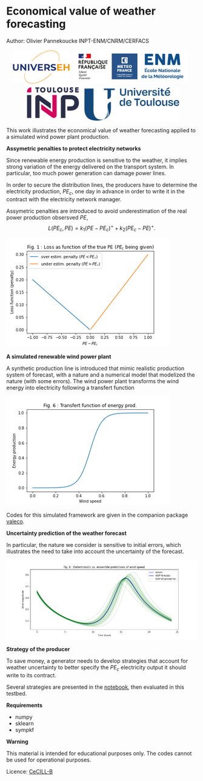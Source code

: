 Economical value of weather forecasting
=======================================

Author: Olivier Pannekoucke INPT-ENM/CNRM/CERFACS



<center>
<img width="150" src="figures/logo-universeh.png" alt="log universeh" />   &nbsp;&nbsp;<img width="300" src="figures/logo-enm.png" alt="log ENM" />&nbsp;&nbsp;<img width="150" src="figures/logo-inpt.png" alt="log INPT" />&nbsp;&nbsp;<img width="250" src="figures/logo-univ-toulouse.jpg" alt="log univ-toulouse" />
</center>



This work illustrates the economical value of weather forecasting applied to a simulated wind power plant production.

**Assymetric penalties to protect electricity networks**

Since renewable energy production is sensitive to the weather, it implies strong variation of the energy delivered on the transport system. In particular, too much power generation can damage power lines.

In order to secure the distribution lines, the producers have to determine the electricity production, $PE_c$, one day in advance in order to write it in the contract with the electricity network manager. 

Assymetric penalties are introduced to avoid underestimation of the real power production obsersved $PE$,
$$L(PE_c,PE) = k_1 (PE-PE_c)^+ + k_2 (PE_c-PE)^+.$$

![Penalty function](./figures/fig-assymetric-penalties.png)

**A simulated renewable wind power plant** 

A synthetic production line is introduced that mimic realistic production system of forecast, with a nature and a numerical model that modelized the nature (with some errors). The wind power plant transforms the wind energy into electricity following a transfert function

![transfert function](./figures/fig-transfert-function-wind-power.png)

Codes for this simulated framework are given in the companion package [valeco](./valeco/).

**Uncertainty prediction of the weather forecast**

In particular,  the nature we consider is sensitive to initial errors, which illustrates the need to take into account the uncertainty of the forecast.

![uncertainty dynamics in the nature / the model](./figures/fig-uncertainty-weather-forecast.png)


**Strategy of the producer**

To save money, a generator needs to develop strategies that account for weather uncertainty to better specify the $PE_c$ electricity output it should write to its contract.

Several strategies are presented in the [notebook](./study_optimization-wind-power-prediction.ipynb), then evaluated in this testbed.

**Requirements**

 * numpy
 * sklearn
 * sympkf

**Warning**

This material is intended for educational purposes only. The codes cannot be used for operational purposes. 

Licence: [CeCILL-B](./LICENCE.txt)